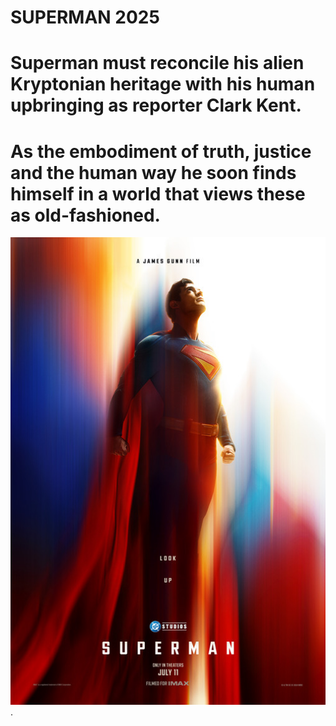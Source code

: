 # SUPERMAN 2025
# Superman must reconcile his alien Kryptonian heritage with his human upbringing as reporter Clark Kent. 
# As the embodiment of truth, justice and the human way he soon finds himself in a world that views these as old-fashioned.
 ![Image Alt](https://github.com/VincentZal/Kapsel-Andat_01/blob/e8ee0261ff38b684ace41afe7d5be528c4c23de2/superman.jpg). 
